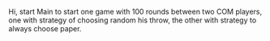 Hi, start Main to start one game with 100 rounds between two COM players, one with strategy of choosing random his throw, the other with strategy to always choose paper.

